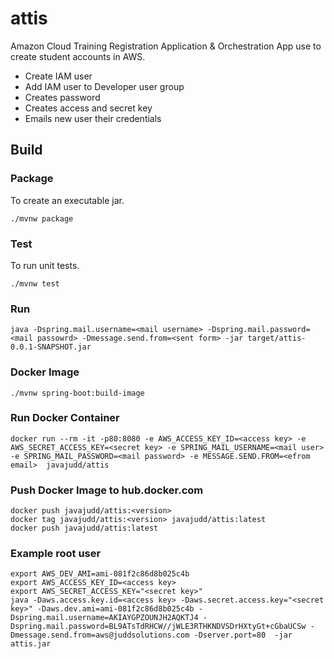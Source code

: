 # attis
Amazon Cloud Training Registration Application &amp; Orchestration App use to create student accounts in AWS.

* Create IAM user
* Add IAM user to Developer user group
* Creates password
* Creates access and secret key
* Emails new user their credentials

## Build
### Package
To create an executable jar.
```
./mvnw package
```
### Test
To run unit tests.
```
./mvnw test
```
### Run
```
java -Dspring.mail.username=<mail username> -Dspring.mail.password=<mail passowrd> -Dmessage.send.from=<sent form> -jar target/attis-0.0.1-SNAPSHOT.jar
```
### Docker Image
```
./mvnw spring-boot:build-image
```
### Run Docker Container
```
docker run --rm -it -p80:8080 -e AWS_ACCESS_KEY_ID=<access key> -e AWS_SECRET_ACCESS_KEY=<secret key> -e SPRING_MAIL_USERNAME=<mail user> -e SPRING_MAIL_PASSWORD=<mail password> -e MESSAGE.SEND.FROM=<efrom email>  javajudd/attis
```
### Push Docker Image to hub.docker.com
```
docker push javajudd/attis:<version>
docker tag javajudd/attis:<version> javajudd/attis:latest
docker push javajudd/attis:latest
```

### Example root user
```
export AWS_DEV_AMI=ami-081f2c86d8b025c4b
export AWS_ACCESS_KEY_ID=<access key>
export AWS_SECRET_ACCESS_KEY="<secret key>"
java -Daws.access.key.id=<access key> -Daws.secret.access.key="<secret key>" -Daws.dev.ami=ami-081f2c86d8b025c4b -Dspring.mail.username=AKIAYGPZOUNJH2AQKTJ4 -Dspring.mail.password=BL9ATsTdRHCW//jWLE3RTHKNDVSDrHXtyGt+cGbaUCSw -Dmessage.send.from=aws@juddsolutions.com -Dserver.port=80  -jar attis.jar
```